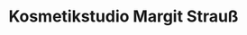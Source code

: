 ---
title: "Kosmetikstudio Margit Strauß"
url: /bopfingen/kosmetikstudio-margit-strauss/
shop: Kosmetik
---